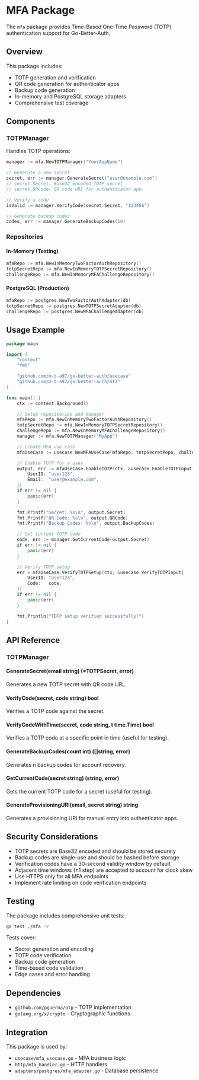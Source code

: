 # MFA Package

The `mfa` package provides Time-Based One-Time Password (TOTP) authentication support for Go-Better-Auth.

## Overview

This package includes:
- TOTP generation and verification
- QR code generation for authenticator apps
- Backup code generation
- In-memory and PostgreSQL storage adapters
- Comprehensive test coverage

## Components

### TOTPManager

Handles TOTP operations:

```go
manager := mfa.NewTOTPManager("YourAppName")

// Generate a new secret
secret, err := manager.GenerateSecret("user@example.com")
// secret.Secret: Base32 encoded TOTP secret
// secret.QRCode: QR code URL for authenticator app

// Verify a code
isValid := manager.VerifyCode(secret.Secret, "123456")

// Generate backup codes
codes, err := manager.GenerateBackupCodes(10)
```

### Repositories

#### In-Memory (Testing)

```go
mfaRepo := mfa.NewInMemoryTwoFactorAuthRepository()
totpSecretRepo := mfa.NewInMemoryTOTPSecretRepository()
challengeRepo := mfa.NewInMemoryMFAChallengeRepository()
```

#### PostgreSQL (Production)

```go
mfaRepo := postgres.NewTwoFactorAuthAdapter(db)
totpSecretRepo := postgres.NewTOTPSecretAdapter(db)
challengeRepo := postgres.NewMFAChallengeAdapter(db)
```

## Usage Example

```go
package main

import (
	"context"
	"fmt"

	"github.com/m-t-a97/go-better-auth/usecase"
	"github.com/m-t-a97/go-better-auth/mfa"
)

func main() {
	ctx := context.Background()

	// Setup repositories and manager
	mfaRepo := mfa.NewInMemoryTwoFactorAuthRepository()
	totpSecretRepo := mfa.NewInMemoryTOTPSecretRepository()
	challengeRepo := mfa.NewInMemoryMFAChallengeRepository()
	manager := mfa.NewTOTPManager("MyApp")

	// Create MFA use case
	mfaUseCase := usecase.NewMFAUseCase(mfaRepo, totpSecretRepo, challengeRepo, manager)

	// Enable TOTP for a user
	output, err := mfaUseCase.EnableTOTP(ctx, &usecase.EnableTOTPInput{
		UserID: "user123",
		Email:  "user@example.com",
	})
	if err != nil {
		panic(err)
	}

	fmt.Printf("Secret: %s\n", output.Secret)
	fmt.Printf("QR Code: %s\n", output.QRCode)
	fmt.Printf("Backup Codes: %v\n", output.BackupCodes)

	// Get current TOTP code
	code, err := manager.GetCurrentCode(output.Secret)
	if err != nil {
		panic(err)
	}

	// Verify TOTP setup
	err = mfaUseCase.VerifyTOTPSetup(ctx, &usecase.VerifyTOTPInput{
		UserID: "user123",
		Code:   code,
	})
	if err != nil {
		panic(err)
	}

	fmt.Println("TOTP setup verified successfully!")
}
```

## API Reference

### TOTPManager

#### GenerateSecret(email string) (*TOTPSecret, error)
Generates a new TOTP secret with QR code URL.

#### VerifyCode(secret, code string) bool
Verifies a TOTP code against the secret.

#### VerifyCodeWithTime(secret, code string, t time.Time) bool
Verifies a TOTP code at a specific point in time (useful for testing).

#### GenerateBackupCodes(count int) ([]string, error)
Generates n backup codes for account recovery.

#### GetCurrentCode(secret string) (string, error)
Gets the current TOTP code for a secret (useful for testing).

#### GenerateProvisioningURI(email, secret string) string
Generates a provisioning URI for manual entry into authenticator apps.

## Security Considerations

- TOTP secrets are Base32 encoded and should be stored securely
- Backup codes are single-use and should be hashed before storage
- Verification codes have a 30-second validity window by default
- Adjacent time windows (±1 step) are accepted to account for clock skew
- Use HTTPS only for all MFA endpoints
- Implement rate limiting on code verification endpoints

## Testing

The package includes comprehensive unit tests:

```bash
go test ./mfa -v
```

Tests cover:
- Secret generation and encoding
- TOTP code verification
- Backup code generation
- Time-based code validation
- Edge cases and error handling

## Dependencies

- `github.com/pquerna/otp` - TOTP implementation
- `golang.org/x/crypto` - Cryptographic functions

## Integration

This package is used by:
- `usecase/mfa_usecase.go` - MFA business logic
- `http/mfa_handler.go` - HTTP handlers
- `adapters/postgres/mfa_adapter.go` - Database persistence
